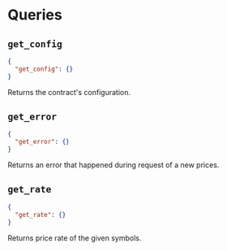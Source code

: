 # Queries

## `get_config`

```json
{
  "get_config": {}
}
```

Returns the contract's configuration.


## `get_error`

```json
{
  "get_error": {}
}
```

Returns an error that happened during request of a new prices.

## `get_rate`

```json
{
  "get_rate": {}
}
```

Returns price rate of the given symbols.